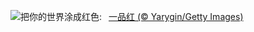 ![](https://www.bing.com/th?id=OHR.Poinsettia_ZH-CN7255902344_UHD.jpg&w=1000)把你的世界涂成红色:&nbsp;&ensp;[一品红 (© Yarygin/Getty Images)](https://www.bing.com/th?id=OHR.Poinsettia_ZH-CN7255902344_UHD.jpg)
<br><br/>
